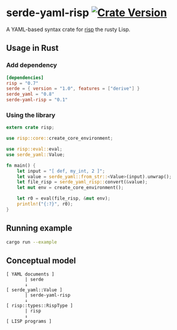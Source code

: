 # serde-yaml-risp [![Crate Version](https://img.shields.io/crates/v/serde-yaml-risp.svg)](https://crates.io/crates/serde-yaml-risp)

A YAML-based syntax crate for [risp] the rusty Lisp.

## Usage in Rust

### Add dependency

```toml
[dependencies]
risp = "0.7"
serde = { version = "1.0", features = ["derive"] }
serde_yaml = "0.8"
serde-yaml-risp = "0.1"
```

### Using the library

```rust
extern crate risp;

use risp::core::create_core_environment;

use risp::eval::eval;
use serde_yaml::Value;

fn main() {
    let input = "[ def, my_int, 2 ]";
    let value = serde_yaml::from_str::<Value>(input).unwrap();
    let file_risp = serde_yaml_risp::convert(&value);
    let mut env = create_core_environment();

    let r0 = eval(file_risp, &mut env);
    println!("{:?}", r0);
}
```

## Running example

```sh
cargo run --example
```

## Conceptual model

```
[ YAML documents ]
       | serde
       ↓
[ serde_yaml::Value ]
       | serde-yaml-risp
       ↓
[ risp::types::RispType ]
       | risp
       ↓
[ LISP programs ]
```



[risp]: https://crates.io/crates/risp
